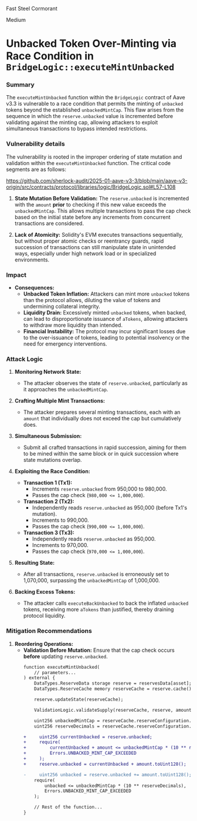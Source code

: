 Fast Steel Cormorant

Medium

# Unbacked Token Over-Minting via Race Condition in `BridgeLogic::executeMintUnbacked`

### Summary

The `executeMintUnbacked` function within the `BridgeLogic` contract of Aave v3.3 is vulnerable to a race condition that permits the minting of `unbacked` tokens beyond the established `unbackedMintCap`. This flaw arises from the sequence in which the `reserve.unbacked` value is incremented before validating against the minting cap, allowing attackers to exploit simultaneous transactions to bypass intended restrictions.

### Vulnerability details

The vulnerability is rooted in the improper ordering of state mutation and validation within the `executeMintUnbacked` function. The critical code segments are as follows:

https://github.com/sherlock-audit/2025-01-aave-v3-3/blob/main/aave-v3-origin/src/contracts/protocol/libraries/logic/BridgeLogic.sol#L57-L108

1. **State Mutation Before Validation:** The `reserve.unbacked` is incremented with the `amount` **prior** to checking if this new value exceeds the `unbackedMintCap`. This allows multiple transactions to pass the cap check based on the initial state before any increments from concurrent transactions are considered.

2. **Lack of Atomicity:** Solidity's EVM executes transactions sequentially, but without proper atomic checks or reentrancy guards, rapid succession of transactions can still manipulate state in unintended ways, especially under high network load or in specialized environments.

### Impact

- **Consequences:**
  - **Unbacked Token Inflation:** Attackers can mint more `unbacked` tokens than the protocol allows, diluting the value of tokens and undermining collateral integrity.
  - **Liquidity Drain:** Excessively minted `unbacked` tokens, when backed, can lead to disproportionate issuance of `aTokens`, allowing attackers to withdraw more liquidity than intended.
  - **Financial Instability:** The protocol may incur significant losses due to the over-issuance of tokens, leading to potential insolvency or the need for emergency interventions.

### Attack Logic

1. **Monitoring Network State:**
   - The attacker observes the state of `reserve.unbacked`, particularly as it approaches the `unbackedMintCap`.

2. **Crafting Multiple Mint Transactions:**
   - The attacker prepares several minting transactions, each with an `amount` that individually does not exceed the cap but cumulatively does.

3. **Simultaneous Submission:**
   - Submit all crafted transactions in rapid succession, aiming for them to be mined within the same block or in quick succession where state mutations overlap.

4. **Exploiting the Race Condition:**
   - **Transaction 1 (Tx1):** 
     - Increments `reserve.unbacked` from 950,000 to 980,000.
     - Passes the cap check (`980,000 <= 1,000,000`).
   - **Transaction 2 (Tx2):** 
     - Independently reads `reserve.unbacked` as 950,000 (before Tx1's mutation).
     - Increments to 990,000.
     - Passes the cap check (`990,000 <= 1,000,000`).
   - **Transaction 3 (Tx3):** 
     - Independently reads `reserve.unbacked` as 950,000.
     - Increments to 970,000.
     - Passes the cap check (`970,000 <= 1,000,000`).

5. **Resulting State:**
   - After all transactions, `reserve.unbacked` is erroneously set to 1,070,000, surpassing the `unbackedMintCap` of 1,000,000.

6. **Backing Excess Tokens:**
   - The attacker calls `executeBackUnbacked` to back the inflated `unbacked` tokens, receiving more `aTokens` than justified, thereby draining protocol liquidity.

### Mitigation Recommendations

1. **Reordering Operations:**
   - **Validation Before Mutation:** Ensure that the cap check occurs **before** updating `reserve.unbacked`.
     ```diff
     function executeMintUnbacked(
         // parameters...
     ) external {
         DataTypes.ReserveData storage reserve = reservesData[asset];
         DataTypes.ReserveCache memory reserveCache = reserve.cache();
     
         reserve.updateState(reserveCache);
     
         ValidationLogic.validateSupply(reserveCache, reserve, amount, onBehalfOf);
     
         uint256 unbackedMintCap = reserveCache.reserveConfiguration.getUnbackedMintCap();
         uint256 reserveDecimals = reserveCache.reserveConfiguration.getDecimals();
     
     +     uint256 currentUnbacked = reserve.unbacked;
     +     require(
     +         currentUnbacked + amount <= unbackedMintCap * (10 ** reserveDecimals),
     +         Errors.UNBACKED_MINT_CAP_EXCEEDED
     +     );
     +     reserve.unbacked = currentUnbacked + amount.toUint128();
     
     -     uint256 unbacked = reserve.unbacked += amount.toUint128();
         require(
             unbacked <= unbackedMintCap * (10 ** reserveDecimals),
             Errors.UNBACKED_MINT_CAP_EXCEEDED
         );
     
         // Rest of the function...
     }
     ```

